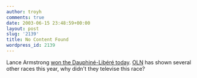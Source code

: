 ```yaml
---
author: troyh
comments: true
date: 2003-06-15 23:48:59+00:00
layout: post
slug: '2139'
title: No Content Found
wordpress_id: 2139
---
```


Lance Armstrong [won the Dauphiné-Libéré today](http://sports.yahoo.com/sc/news?slug=reu-dauphine&prov=reuters&type=lgns). [OLN](http://olntv.com) has shown several other races this year, why didn't they televise this race?
